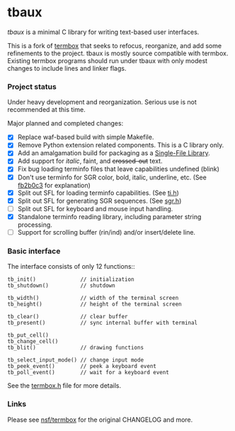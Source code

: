 # tbaux

*tbaux* is a minimal C library for writing text-based user interfaces.

This is a fork of [termbox][og] that seeks to refocus, reorganize, and add some
refinements to the project. tbaux is mostly source compatible with termbox.
Existing termbox programs should run under tbaux with only modest changes
to include lines and linker flags.

[og]: https://github.com/nsf/termbox

### Project status

Under heavy development and reorganization.
Serious use is not recommended at this time.

Major planned and completed changes:

 - [x] Replace waf-based build with simple Makefile.
 - [x] Remove Python extension related components. This is a C library only.
 - [x] Add an amalgamation build for packaging as a [Single-File Library][sfl].
 - [x] Add support for _italic_, faint, and <del>crossed-out</del> text.
 - [x] Fix bug loading terminfo files that leave capabilities undefined (blink)
 - [x] Don't use terminfo for SGR color, bold, italic, underline, etc.
   (See [fb2b0c3][fb2] for explanation)
 - [x] Split out SFL for loading terminfo capabilities.
   (See [ti.h](https://github.com/aux01/tbaux/blob/master/ti.h))
 - [x] Split out SFL for generating SGR sequences.
   (See [sgr.h](https://github.com/aux01/tbaux/blob/master/sgr.h))
 - [ ] Split out SFL for keyboard and mouse input handling.
 - [x] Standalone terminfo reading library, including parameter string processing.
 - [ ] Support for scrolling buffer (rin/ind) and/or insert/delete line.

[sfl]: https://github.com/nothings/single_file_libs
[fb2]: https://github.com/aux01/tbaux/commit/fb2b0c3b6fd2897a3ec5b52a72497ca7ff0fcffe

### Basic interface

The interface consists of only 12 functions::

```
tb_init()              // initialization
tb_shutdown()          // shutdown

tb_width()             // width of the terminal screen
tb_height()            // height of the terminal screen

tb_clear()             // clear buffer
tb_present()           // sync internal buffer with terminal

tb_put_cell()
tb_change_cell()
tb_blit()              // drawing functions

tb_select_input_mode() // change input mode
tb_peek_event()        // peek a keyboard event
tb_poll_event()        // wait for a keyboard event
```

See the [termbox.h][] file for more details.

[termbox.h]: https://github.com/aux01/tbaux/blob/master/termbox.h

### Links

Please see [nsf/termbox][og] for the original CHANGELOG and more.
